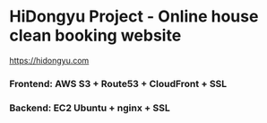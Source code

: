 # HiDongyu Project - Online house clean booking website
https://hidongyu.com
### Frontend: AWS S3 + Route53 + CloudFront + SSL
### Backend: EC2 Ubuntu + nginx + SSL
